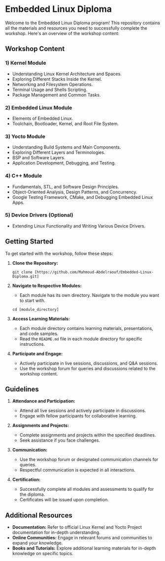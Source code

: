 # Embedded Linux Diploma

Welcome to the Embedded Linux Diploma program! This repository contains all the materials and resources you need to successfully complete the workshop. Here's an overview of the workshop content:

## Workshop Content

### **1) Kernel Module**
- Understanding Linux Kernel Architecture and Spaces.
- Exploring Different Stacks Inside the Kernel.
- Networking and Filesystem Operations.
- Terminal Usage and Shells Scripting.
- Package Management and Common Tasks.

### **2) Embedded Linux Module**
- Elements of Embedded Linux.
- Toolchain, Bootloader, Kernel, and Root File System.

### **3) Yocto Module**
- Understanding Build Systems and Main Components.
- Exploring Different Layers and Terminologies.
- BSP and Software Layers.
- Application Development, Debugging, and Testing.

### **4) C++ Module**
- Fundamentals, STL, and Software Design Principles.
- Object-Oriented Analysis, Design Patterns, and Concurrency.
- Google Testing Framework, CMake, and Debugging Embedded Linux Apps.

### **5) Device Drivers (Optional)**
- Extending Linux Functionality and Writing Various Device Drivers.

## Getting Started

To get started with the workshop, follow these steps:

1. **Clone the Repository:**
   ```
   git clone [https://github.com/Mahmoud-Abdelraouf/Embedded-Linux-Diploma.git]
   ```

2. **Navigate to Respective Modules:**
   - Each module has its own directory. Navigate to the module you want to start with.
   ```
   cd [module_directory]
   ```

3. **Access Learning Materials:**
   - Each module directory contains learning materials, presentations, and code samples.
   - Read the `README.md` file in each module directory for specific instructions.

4. **Participate and Engage:**
   - Actively participate in live sessions, discussions, and Q&A sessions.
   - Use the workshop forum for queries and discussions related to the workshop content.

## Guidelines

1. **Attendance and Participation:**
   - Attend all live sessions and actively participate in discussions.
   - Engage with fellow participants for collaborative learning.

2. **Assignments and Projects:**
   - Complete assignments and projects within the specified deadlines.
   - Seek assistance if you face challenges.

3. **Communication:**
   - Use the workshop forum or designated communication channels for queries.
   - Respectful communication is expected in all interactions.

4. **Certification:**
   - Successfully complete all modules and assessments to qualify for the diploma.
   - Certificates will be issued upon completion.

## Additional Resources

- **Documentation:** Refer to official Linux Kernel and Yocto Project documentation for in-depth understanding.
- **Online Communities:** Engage in relevant forums and communities to expand your knowledge.
- **Books and Tutorials:** Explore additional learning materials for in-depth knowledge on specific topics.
